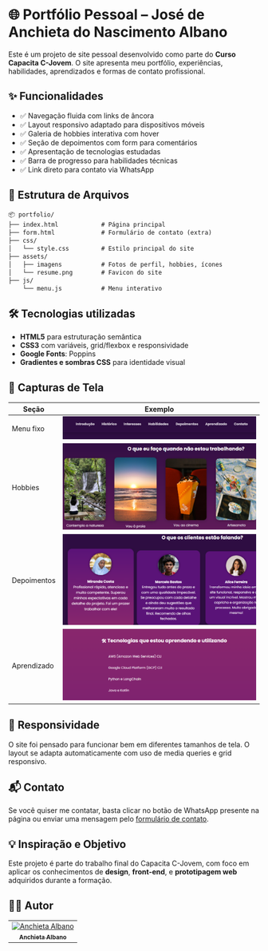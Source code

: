 # 🌐 Portfólio Pessoal – José de Anchieta do Nascimento Albano

Este é um projeto de site pessoal desenvolvido como parte do **Curso Capacita C-Jovem**. O site apresenta meu portfólio, experiências, habilidades, aprendizados e formas de contato profissional.

## ✨ Funcionalidades

- ✅ Navegação fluida com links de âncora
- ✅ Layout responsivo adaptado para dispositivos móveis
- ✅ Galeria de hobbies interativa com hover
- ✅ Seção de depoimentos com form para comentários
- ✅ Apresentação de tecnologias estudadas
- ✅ Barra de progresso para habilidades técnicas
- ✅ Link direto para contato via WhatsApp


## 📁 Estrutura de Arquivos

```
📦 portfolio/
├── index.html            # Página principal
├── form.html             # Formulário de contato (extra)
├── css/
│   └── style.css         # Estilo principal do site
├── assets/
│   ├── imagens           # Fotos de perfil, hobbies, ícones
│   └── resume.png        # Favicon do site
├── js/
    └── menu.js           # Menu interativo
```

## 🛠 Tecnologias utilizadas

- **HTML5** para estruturação semântica
- **CSS3** com variáveis, grid/flexbox e responsividade
- **Google Fonts**: Poppins
- **Gradientes e sombras CSS** para identidade visual

## 📸 Capturas de Tela

| Seção | Exemplo |
|-------|---------|
| Menu fixo | ![](assets/screenshot-menu.png) |
| Hobbies | ![](assets/screenshot-hobbies.png) |
| Depoimentos | ![](assets/screenshot-depoimentos.png) |
| Aprendizado | ![](assets/screenshot-aprendizado.png) |

## 📱 Responsividade

O site foi pensado para funcionar bem em diferentes tamanhos de tela. O layout se adapta automaticamente com uso de media queries e grid responsivo.

## 📬 Contato

Se você quiser me contatar, basta clicar no botão de WhatsApp presente na página ou enviar uma mensagem pelo [formulário de contato]([https://chiet4.github.io/Portfolio/form.html]).

## 💡 Inspiração e Objetivo

Este projeto é parte do trabalho final do Capacita C-Jovem, com foco em aplicar os conhecimentos de **design**, **front-end**, e **prototipagem web** adquiridos durante a formação.

## 👩‍💻 Autor
<div>
  <table>
    <tr>
      <td align="center">
        <a href="https://github.com/Chiet4" >
          <img src="https://avatars.githubusercontent.com/u/111232477?v=4" alt="Anchieta Albano"
            width="100px" >
          <br>
          <sub><b>Anchieta Albano</b></sub>
        </a>
      </td>
    </tr>
  </table>
</div>
